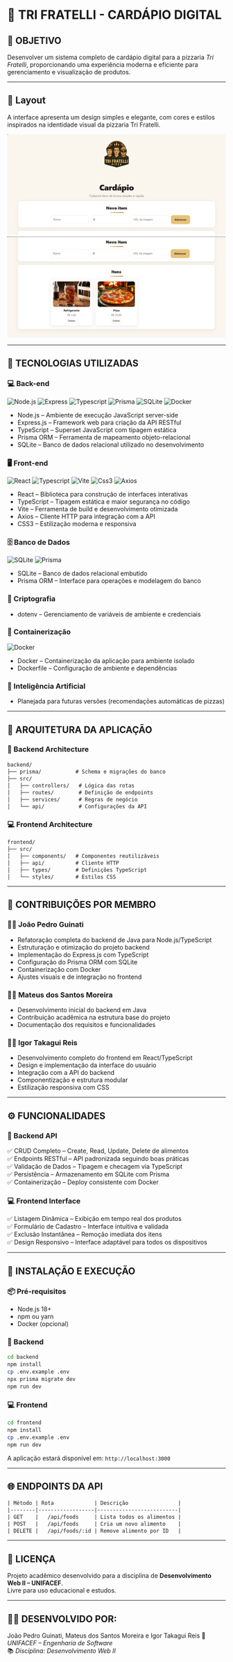 # 🍕 TRI FRATELLI - CARDÁPIO DIGITAL

## 🎯 OBJETIVO  
Desenvolver um sistema completo de cardápio digital para a pizzaria *Tri Fratelli*, proporcionando uma experiência moderna e eficiente para gerenciamento e visualização de produtos.

---
## 🎨 Layout

A interface apresenta um design simples e elegante, com cores e estilos inspirados na identidade visual da pizzaria Tri Fratelli.

![Tela Inicial](./frontend/assets/home.png)
![Formulário](./frontend/assets/cadastro.png)

---

## 🧩 TECNOLOGIAS UTILIZADAS

### 💻 Back-end
![Node.js](https://skillicons.dev/icons?i=nodejs)
![Express](https://skillicons.dev/icons?i=express)
![Typescript](https://skillicons.dev/icons?i=typescript)
![Prisma](https://skillicons.dev/icons?i=prisma)
![SQLite](https://skillicons.dev/icons?i=sqlite)
![Docker](https://skillicons.dev/icons?i=docker)

- Node.js – Ambiente de execução JavaScript server-side  
- Express.js – Framework web para criação da API RESTful  
- TypeScript – Superset JavaScript com tipagem estática  
- Prisma ORM – Ferramenta de mapeamento objeto-relacional  
- SQLite – Banco de dados relacional utilizado no desenvolvimento  


### 🖥️ Front-end
![React](https://skillicons.dev/icons?i=react)
![Typescript](https://skillicons.dev/icons?i=typescript)
![Vite](https://skillicons.dev/icons?i=vite)
![Css3](https://skillicons.dev/icons?i=css)
![Axios](https://skillicons.dev/icons?i=axios)

- React – Biblioteca para construção de interfaces interativas  
- TypeScript – Tipagem estática e maior segurança no código  
- Vite – Ferramenta de build e desenvolvimento otimizada  
- Axios – Cliente HTTP para integração com a API  
- CSS3 – Estilização moderna e responsiva  


### 🗄️ Banco de Dados
![SQLite](https://skillicons.dev/icons?i=sqlite)
![Prisma](https://skillicons.dev/icons?i=prisma)

- SQLite – Banco de dados relacional embutido  
- Prisma ORM – Interface para operações e modelagem do banco  


### 🔐 Criptografia
- dotenv – Gerenciamento de variáveis de ambiente e credenciais  


### 🐳 Containerização
![Docker](https://skillicons.dev/icons?i=docker)
- Docker – Containerização da aplicação para ambiente isolado  
- Dockerfile – Configuração de ambiente e dependências  


### 🤖 Inteligência Artificial
- Planejada para futuras versões (recomendações automáticas de pizzas)

---

## 🧱 ARQUITETURA DA APLICAÇÃO

### 🧩 Backend Architecture
```
backend/
├── prisma/           # Schema e migrações do banco
├── src/
│   ├── controllers/   # Lógica das rotas
│   ├── routes/        # Definição de endpoints
│   ├── services/      # Regras de negócio
│   └── api/           # Configurações da API
```

### 💻 Frontend Architecture
```
frontend/
├── src/
│   ├── components/   # Componentes reutilizáveis
│   ├── api/          # Cliente HTTP
│   ├── types/        # Definições TypeScript
│   └── styles/       # Estilos CSS
```

---

## 👥 CONTRIBUIÇÕES POR MEMBRO

### 👨‍💻 João Pedro Guinati
- Refatoração completa do backend de Java para Node.js/TypeScript  
- Estruturação e otimização do projeto backend  
- Implementação do Express.js com TypeScript  
- Configuração do Prisma ORM com SQLite  
- Containerização com Docker  
- Ajustes visuais e de integração no frontend  

### 👨‍💻 Mateus dos Santos Moreira
- Desenvolvimento inicial do backend em Java  
- Contribuição acadêmica na estrutura base do projeto  
- Documentação dos requisitos e funcionalidades  

### 👨‍💻 Igor Takagui Reis
- Desenvolvimento completo do frontend em React/TypeScript  
- Design e implementação da interface do usuário  
- Integração com a API do backend  
- Componentização e estrutura modular  
- Estilização responsiva com CSS  

---

## ⚙️ FUNCIONALIDADES

### 🧩 Backend API
✅ CRUD Completo – Create, Read, Update, Delete de alimentos  
✅ Endpoints RESTful – API padronizada seguindo boas práticas  
✅ Validação de Dados – Tipagem e checagem via TypeScript  
✅ Persistência – Armazenamento em SQLite com Prisma  
✅ Containerização – Deploy consistente com Docker  

### 💻 Frontend Interface
✅ Listagem Dinâmica – Exibição em tempo real dos produtos  
✅ Formulário de Cadastro – Interface intuitiva e validada  
✅ Exclusão Instantânea – Remoção imediata dos itens  
✅ Design Responsivo – Interface adaptável para todos os dispositivos  

---

## 🚀 INSTALAÇÃO E EXECUÇÃO

### 📦 Pré-requisitos
- Node.js 18+  
- npm ou yarn  
- Docker (opcional)

### 🔧 Backend
```bash
cd backend
npm install
cp .env.example .env
npx prisma migrate dev
npm run dev
```

### 💻 Frontend
```bash
cd frontend
npm install
cp .env.example .env
npm run dev
```

A aplicação estará disponível em:  `http://localhost:3000`

---

## 🌐 ENDPOINTS DA API
````
| Método | Rota             | Descrição                |
|--------|------------------|--------------------------|
| GET    |   /api/foods     | Lista todos os alimentos |
| POST   |   /api/foods     | Cria um novo alimento    |
| DELETE |   /api/foods/:id | Remove alimento por ID   |
````
---

## 📄 LICENÇA
Projeto acadêmico desenvolvido para a disciplina de **Desenvolvimento Web II – UNIFACEF**.  
Livre para uso educacional e estudos.

---

## 👨‍🏫 DESENVOLVIDO POR:
João Pedro Guinati, Mateus dos Santos Moreira e Igor Takagui Reis
📍 *UNIFACEF – Engenharia de Software*  
📚 *Disciplina: Desenvolvimento Web II*
